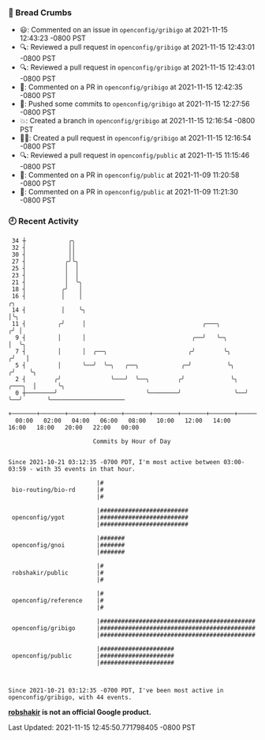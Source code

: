 ### 🍞 Bread Crumbs

 * 😃: Commented on an issue in `openconfig/gribigo` at 2021-11-15 12:43:23 -0800 PST
 * 🔍: Reviewed a pull request in  `openconfig/gribigo` at 2021-11-15 12:43:01 -0800 PST
 * 🔍: Reviewed a pull request in  `openconfig/gribigo` at 2021-11-15 12:43:01 -0800 PST
 * 💬: Commented on a PR in  `openconfig/gribigo` at 2021-11-15 12:42:35 -0800 PST
 * 🚢: Pushed some commits to `openconfig/gribigo` at 2021-11-15 12:27:56 -0800 PST
 * 💥: Created a branch in `openconfig/gribigo` at 2021-11-15 12:16:54 -0800 PST
 * ✍🏼: Created a pull request in `openconfig/gribigo` at 2021-11-15 12:16:54 -0800 PST
 * 🔍: Reviewed a pull request in  `openconfig/public` at 2021-11-15 11:15:46 -0800 PST
 * 💬: Commented on a PR in  `openconfig/public` at 2021-11-09 11:20:58 -0800 PST
 * 💬: Commented on a PR in  `openconfig/public` at 2021-11-09 11:21:30 -0800 PST

### 🕘 Recent Activity
```
 34 ┼            ╭╮
 32 ┤            ││
 30 ┤            ││
 27 ┤           ╭╯╰╮
 25 ┤           │  │
 23 ┤           │  │
 21 ┤           │  ╰╮
 18 ┤          ╭╯   │
 16 ┤          │    │                                                        ╭╮
 14 ┤          │    ╰╮                                                       │╰╮
 11 ┤         ╭╯     │                                 ╭───╮                ╭╯ │
  9 ┤         │      │                              ╭──╯   ╰─╮              │  ╰╮
  7 ┤         │      │  ╭──╮                       ╭╯        ╰╮            ╭╯   │
  5 ┤         │      ╰──╯  ╰─╮   ╭──╮            ╭─╯          ╰╮          ╭╯    ╰╮
  2 ┤        ╭╯              ╰───╯  ╰──╮        ╭╯             ╰╮  ╭───╮  │      ╰╮
  0 ┼────────╯                         ╰────────╯               ╰──╯   ╰──╯       ╰─────────────────────
    +───────+───────+───────+───────+───────+───────+───────+───────+───────+───────+───────+───────+────
  00:00   02:00   04:00   06:00   08:00   10:00   12:00   14:00   16:00   18:00   20:00   22:00   00:00   

						Commits by Hour of Day


Since 2021-10-21 03:12:35 -0700 PDT, I'm most active between 03:00-03:59 - with 35 events in that hour.

```



```
                         |#
 bio-routing/bio-rd      |#
                         |#

                         |#########################
 openconfig/ygot         |#########################
                         |#########################

                         |#######
 openconfig/gnoi         |#######
                         |#######

                         |#
 robshakir/public        |#
                         |#

                         |#
 openconfig/reference    |#
                         |#

                         |############################################
 openconfig/gribigo      |############################################
                         |############################################

                         |#####################
 openconfig/public       |#####################
                         |#####################



Since 2021-10-21 03:12:35 -0700 PDT, I've been most active in openconfig/gribigo, with 44 events.

```
**[robshakir](mailto:robjs@google.com) is not an official Google product.**  


Last Updated: 2021-11-15 12:45:50.771798405 -0800 PST

